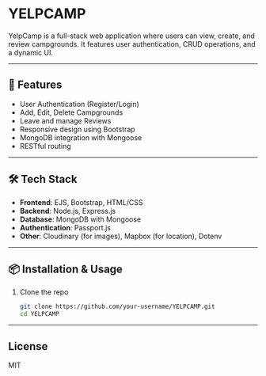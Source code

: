 # YELPCAMP

YelpCamp is a full-stack web application where users can view, create, and review campgrounds. It features user authentication, CRUD operations, and a dynamic UI.

---

## 🚀 Features

- User Authentication (Register/Login)
- Add, Edit, Delete Campgrounds
- Leave and manage Reviews
- Responsive design using Bootstrap
- MongoDB integration with Mongoose
- RESTful routing

---

## 🛠️ Tech Stack

- **Frontend**: EJS, Bootstrap, HTML/CSS
- **Backend**: Node.js, Express.js
- **Database**: MongoDB with Mongoose
- **Authentication**: Passport.js
- **Other**: Cloudinary (for images), Mapbox (for location), Dotenv

---

## 📦 Installation & Usage

1. Clone the repo  
   ```bash
   git clone https://github.com/your-username/YELPCAMP.git
   cd YELPCAMP

---

## License
MIT
